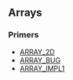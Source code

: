 ## Arrays

### Primers

- [ARRAY_2D](ARRAY%202D)
- [ARRAY_BUG](ARRAY%20BUG.md)
- [ARRAY_IMPL1](ARRAY%20IMPL1.md)


